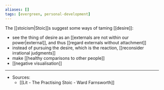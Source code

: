 ```yaml
---
aliases: []
tags: [evergreen, personal-development]
---
```


The [[stoicism|Stoic]]s suggest some ways of taming [[desire]]:
- see the thing of desire as an [[externals are not within our power|external]], and thus [[regard externals without attachment]]
- instead of pursuing the desire, which is the reaction, [[reconsider irrational judgments]]
- make [[healthy comparisons to other people]]
- [[negative visualisation]]


---
- Sources:
	- [[Lit  - The Practising Stoic - Ward Farnsworth]]
